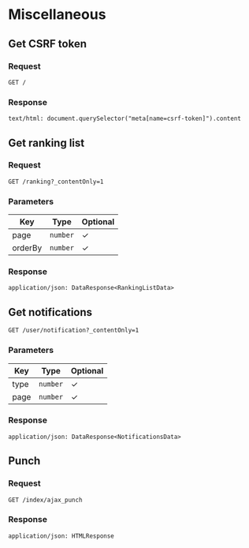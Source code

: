 # Miscellaneous

## Get CSRF token

### Request

```
GET /
```

### Response

```
text/html: document.querySelector("meta[name=csrf-token]").content
```

## Get ranking list

### Request

```
GET /ranking?_contentOnly=1
```

### Parameters

| Key | Type | Optional |
|-|-|-|
| page | `number` | ✓ |
| orderBy | `number` | ✓ |

### Response

```
application/json: DataResponse<RankingListData>
```

## Get notifications

```
GET /user/notification?_contentOnly=1
```

### Parameters

| Key | Type | Optional |
|-|-|-|
| type | `number` | ✓ |
| page | `number` | ✓ |

### Response

```
application/json: DataResponse<NotificationsData>
```

## Punch

### Request

```
GET /index/ajax_punch
```

### Response

```
application/json: HTMLResponse
```
